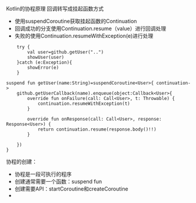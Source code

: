 Kotlin的协程原理
回调转写成挂起函数方式

* 使用suspendCoroutine获取挂起函数的Continuation
* 回调成功的分支使用Continuation.resume（value）进行回调处理
* 失败的使用Continuation.resumeWithException(e)进行处理

```
    try {
        val user=github.getUser("..")
        showUser(user)
    }catch (e:Exception){
        showError(e)
    }

suspend fun getUser(name:String)=suspendCoroutine<User>{ continuation->
    github.getUserCallback(name).enqueue(object:Callback<User>{
        override fun onFailure(call: Call<User>, t: Throwable) {
            continuation.resumeWithException(t)
        }

        override fun onResponse(call: Call<User>, response: Response<User>) {
            return continuation.resume(response.body()!!)
        }

    })
}
```



协程的创建：

* 协程是一段可执行的程序
* 创建通常需要一个函数：suspend fun 
* 创建需要API：startCoroutine和createCoroutine
* 